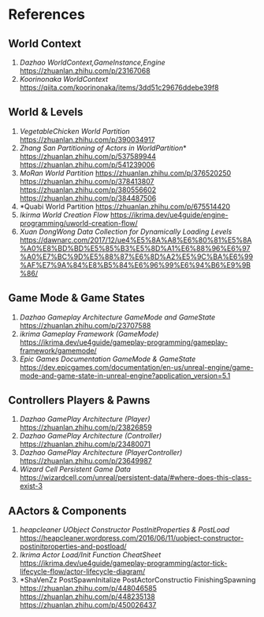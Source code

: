 # References

## World Context

1. *Dazhao WorldContext,GameInstance,Engine*
	https://zhuanlan.zhihu.com/p/23167068
2. *Koorinonaka WorldContext*
	https://qiita.com/koorinonaka/items/3dd51c29676ddebe39f8
## World & Levels

1. *VegetableChicken World Partition*
	https://zhuanlan.zhihu.com/p/390034917
2. *Zhang San Partitioning of Actors in WorldPartition**
	https://zhuanlan.zhihu.com/p/537589944
	https://zhuanlan.zhihu.com/p/541239006
3. *MoRan World Partition*
	https://zhuanlan.zhihu.com/p/376520250
	https://zhuanlan.zhihu.com/p/378413807
	https://zhuanlan.zhihu.com/p/380556602
	https://zhuanlan.zhihu.com/p/384487506
4. *Quabi World Partition
	https://zhuanlan.zhihu.com/p/675514420
5. *Ikirma World Creation Flow*
	https://ikrima.dev/ue4guide/engine-programming/uworld-creation-flow/
6. *Xuan DongWong Data Collection for Dynamically Loading Levels*
	https://dawnarc.com/2017/12/ue4%E5%8A%A8%E6%80%81%E5%8A%A0%E8%BD%BD%E5%85%B3%E5%8D%A1%E6%88%96%E6%97%A0%E7%BC%9D%E5%88%87%E6%8D%A2%E5%9C%BA%E6%99%AF%E7%9A%84%E8%B5%84%E6%96%99%E6%94%B6%E9%9B%86/

## Game Mode & Game States

1. *Dazhao Gameplay Architecture GameMode and GameState*
	https://zhuanlan.zhihu.com/p/23707588
2. *ikrima Gameplay Framework (GameMode)*
	https://ikrima.dev/ue4guide/gameplay-programming/gameplay-framework/gamemode/
3. *Epic Games Documentation GameMode & GameState*
	https://dev.epicgames.com/documentation/en-us/unreal-engine/game-mode-and-game-state-in-unreal-engine?application_version=5.1

## Controllers Players & Pawns

1. *Dazhao GamePlay Architecture (Player)*
	https://zhuanlan.zhihu.com/p/23826859
2. *Dazhao GamePlay Architecture (Controller)*
	https://zhuanlan.zhihu.com/p/23480071
3. *Dazhao GamePlay Architecture (PlayerController)*
	https://zhuanlan.zhihu.com/p/23649987
4. *Wizard Cell Persistent Game Data*
    https://wizardcell.com/unreal/persistent-data/#where-does-this-class-exist-3

## AActors & Components

1. *heapcleaner UObject Constructor PostInitProperties & PostLoad*
	https://heapcleaner.wordpress.com/2016/06/11/uobject-constructor-postinitproperties-and-postload/
2. *Ikrima Actor Load/Init Function CheatSheet* 
	 https://ikrima.dev/ue4guide/gameplay-programming/actor-tick-lifecycle-flow/actor-lifecycle-diagram/
3. *ShaVenZz PostSpawnInitalize PostActorConstructio FinishingSpawning
	https://zhuanlan.zhihu.com/p/448046585
	https://zhuanlan.zhihu.com/p/448235138
	https://zhuanlan.zhihu.com/p/450026437